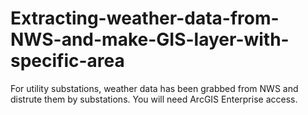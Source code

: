 # Extracting-weather-data-from-NWS-and-make-GIS-layer-with-specific-area
For utility substations, weather data has been grabbed from NWS and distrute them by substations. You will need ArcGIS Enterprise access. 
